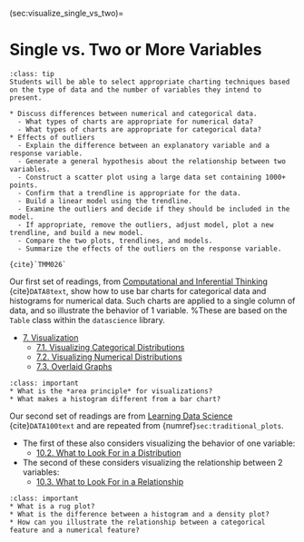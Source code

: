 (sec:visualize_single_vs_two)=
# Single vs. Two or More Variables

```{admonition} Learning Outcome
:class: tip
Students will be able to select appropriate charting techniques based on the type of data and the number of variables they intend to present.
```

```{admonition} Sample Tasks
* Discuss differences between numerical and categorical data.
  - What types of charts are appropriate for numerical data?
  - What types of charts are appropriate for categorical data?
* Effects of outliers
  - Explain the difference between an explanatory variable and a response variable.
  - Generate a general hypothesis about the relationship between two variables.
  - Construct a scatter plot using a large data set containing 1000+ points.
  - Confirm that a trendline is appropriate for the data.
  - Build a linear model using the trendline.
  - Examine the outliers and decide if they should be included in the model.
  - If appropriate, remove the outliers, adjust model, plot a new trendline, and build a new model.
  - Compare the two plots, trendlines, and models.
  - Summarize the effects of the outliers on the response variable.
  
{cite}`TMM026`
```

Our first set of readings, from [Computational and Inferential Thinking](https://inferentialthinking.com/chapters/intro.html) {cite}`DATA8text`, show how to use bar charts for categorical data and histograms for numerical data. 
Such charts are applied to a single column of data, and so illustrate the behavior of 1 variable.
%These are based on the `Table` class within the `datascience` library.
* [7. Visualization](https://inferentialthinking.com/chapters/07/Visualization.html) 
  * [7.1. Visualizing Categorical Distributions](https://inferentialthinking.com/chapters/07/1/Visualizing_Categorical_Distributions.html)
  * [7.2. Visualizing Numerical Distributions](https://inferentialthinking.com/chapters/07/2/Visualizing_Numerical_Distributions.html)
  * [7.3. Overlaid Graphs](https://inferentialthinking.com/chapters/07/3/Overlaid_Graphs.html)


```{admonition} Reading Questions
:class: important
* What is the *area principle* for visualizations?
* What makes a histogram different from a bar chart?
```

Our second set of readings are from [Learning Data Science](http://www.textbook.ds100.org/) {cite}`DATA100text` and are repeated from {numref}`sec:traditional_plots`. 
* The first of these also considers visualizing the behavior of one variable:
  * [10.2. What to Look For in a Distribution](http://www.textbook.ds100.org/ch/10/eda_distributions.html)
* The second of these considers visualizing the relationship between 2 variables:
  * [10.3. What to Look For in a Relationship](http://www.textbook.ds100.org/ch/10/eda_relationships.html)
  
```{admonition} Reading Questions
:class: important
* What is a rug plot?
* What is the difference between a histogram and a density plot?
* How can you illustrate the relationship between a categorical feature and a numerical feature?
```
